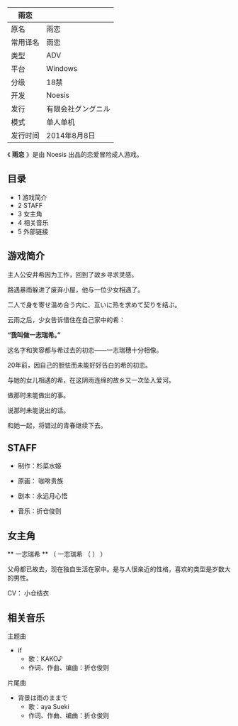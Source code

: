 |  雨恋  ||
|---|---|
|原名  |  雨恋   |
|常用译名  |  雨恋   |
|类型  |  ADV   |
|平台  |  Windows   |
|分级  |  18禁   |
|开发  |  Noesis   |
|发行  |  有限会社グングニル   |
|模式  |  单人单机   |
|发行时间  |  2014年8月8日   |
  
《 **雨恋** 》是由  Noesis  出品的恋爱冒险成人游戏。

##  目录

  * 1  游戏简介 
  * 2  STAFF 
  * 3  女主角 
  * 4  相关音乐 
  * 5  外部链接 

##  游戏简介

主人公安井希因为工作，回到了故乡寻求灵感。

路遇暴雨躲进了废弃小屋，他与一位少女相遇了。

二人で身を寄せ温め合う内に、互いに热を求めて契りを结ぶ。

云雨之后，少女告诉借住在自己家中的希：

**“我叫做一志瑞希。”**

这名字和笑容都与希过去的初恋——一志瑞穗十分相像。

20年前，因自己的胆怯而未能好好告白的希的初恋。

与她的女儿相遇的希，在这阴雨连绵的故乡又一次坠入爱河。

做那时未能做出的事。

说那时未能说出的话。

和她一起，将错过的青春继续下去。

##  STAFF

  * 制作：杉菜水姬 

  * 原画：  咖啡贵族 

  * 剧本：永远月心悟 

  * 音乐：折仓俊则 

##  女主角

** 一志瑞希  ** （  一志瑞希  （  ）  ）

父母都已故去，现在独自生活在家中。是与人很亲近的性格，喜欢的类型是岁数大的男性。

CV：  小仓结衣

##  相关音乐

主题曲

  * if 
    * 歌：KAKO♪ 
    * 作词、作曲、编曲：折仓俊则 

片尾曲

  * 背景は雨のままで 
    * 歌：aya Sueki 
    * 作词、作曲、编曲：折仓俊则 